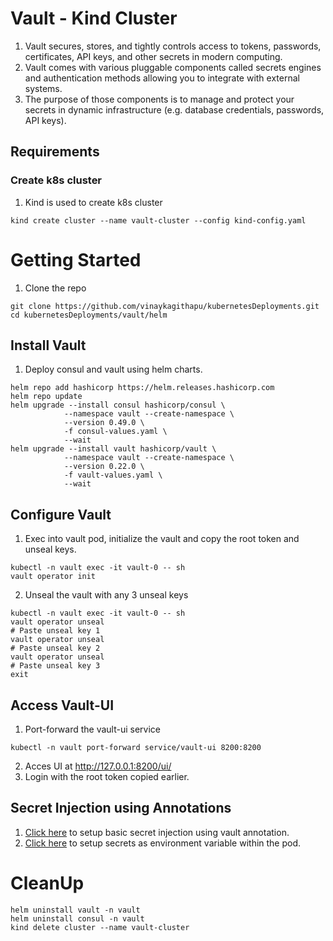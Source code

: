 # Vault - Kind Cluster
1. Vault secures, stores, and tightly controls access to tokens, passwords, certificates, API keys, and other secrets in modern computing.
2. Vault comes with various pluggable components called secrets engines and authentication methods allowing you to integrate with external systems.
3. The purpose of those components is to manage and protect your secrets in dynamic infrastructure (e.g. database credentials, passwords, API keys).

## Requirements
### Create k8s cluster
1. Kind is used to create k8s cluster
```shell
kind create cluster --name vault-cluster --config kind-config.yaml
```

# Getting Started
1. Clone the repo
```shell
git clone https://github.com/vinaykagithapu/kubernetesDeployments.git
cd kubernetesDeployments/vault/helm
```

## Install Vault
1. Deploy consul and vault using helm charts.
```shell
helm repo add hashicorp https://helm.releases.hashicorp.com
helm repo update
helm upgrade --install consul hashicorp/consul \
            --namespace vault --create-namespace \
            --version 0.49.0 \
            -f consul-values.yaml \
            --wait
helm upgrade --install vault hashicorp/vault \
            --namespace vault --create-namespace \
            --version 0.22.0 \
            -f vault-values.yaml \
            --wait
```

## Configure Vault
1. Exec into vault pod, initialize the vault and copy the root token and unseal keys.
```shell
kubectl -n vault exec -it vault-0 -- sh
vault operator init 
```
2. Unseal the vault with any 3 unseal keys
```shell
kubectl -n vault exec -it vault-0 -- sh
vault operator unseal
# Paste unseal key 1
vault operator unseal
# Paste unseal key 2
vault operator unseal
# Paste unseal key 3 
exit
```

## Access Vault-UI
1. Port-forward the  vault-ui service
```shell
kubectl -n vault port-forward service/vault-ui 8200:8200
```
2. Acces UI at http://127.0.0.1:8200/ui/
3. Login with the root token copied earlier.

## Secret Injection using Annotations
1. [Click here](../example-apps/basic-secret/README.md) to setup basic secret injection using vault annotation.
2. [Click here](../example-apps/secrets-as-env/README.md) to setup secrets as environment variable within the pod.
# CleanUp
```shell
helm uninstall vault -n vault
helm uninstall consul -n vault
kind delete cluster --name vault-cluster
```
